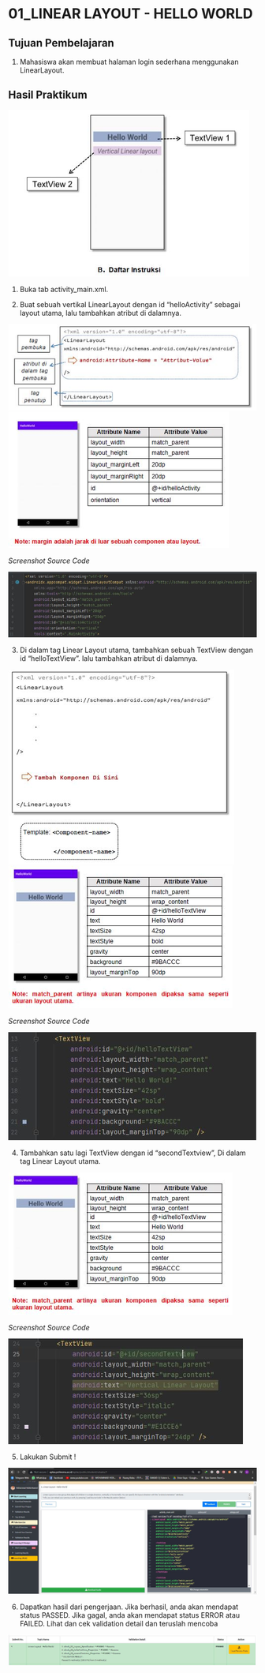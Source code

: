 # 01_LINEAR LAYOUT - HELLO WORLD

## Tujuan Pembelajaran

1. Mahasiswa akan membuat halaman login sederhana menggunakan LinearLayout. 

## Hasil Praktikum

![Screenshot Gambar Laporan](img/laporan1.jpg)

1. Buka tab activity_main.xml.

2. Buat sebuah vertikal LinearLayout dengan id “helloActivity” sebagai layout utama, lalu tambahkan atribut di dalamnya.

![Screenshot Gambar Laporan](img/laporan2.jpg)
![Screenshot Gambar Laporan](img/laporan3.jpg)

*Screenshot Source Code*

![Screenshot Gambar Source Code](img/jawab2.jpg)

3. Di dalam tag Linear Layout utama, tambahkan sebuah TextView dengan id “helloTextView”. lalu tambahkan atribut di dalamnya.

![Screenshot Gambar Laporan](img/laporan4.jpg)
![Screenshot Gambar Laporan](img/laporan5.jpg)

*Screenshot Source Code*

![Screenshot Gambar Source Code](img/jawab3.jpg)

4. Tambahkan satu lagi TextView dengan id “secondTextview”, Di dalam tag Linear Layout utama.

![Screenshot Gambar Laporan](img/laporan5.jpg)

*Screenshot Source Code*

![Screenshot Gambar Source Code](img/jawab4.jpg)

5. Lakukan Submit !

![Screenshot Gambar Jawaban](img/jawab5.jpg)

6. Dapatkan hasil dari pengerjaan. Jika berhasil, anda akan mendapat status PASSED. Jika gagal, anda akan mendapat status ERROR atau FAILED. Lihat dan cek validation detail dan teruslah mencoba

![Screenshot Gambar Jawaban](img/jawab6.jpg)